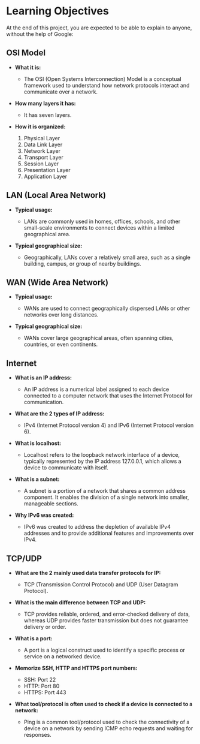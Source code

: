 # Learning Objectives

At the end of this project, you are expected to be able to explain to anyone, without the help of Google:

## OSI Model

- **What it is:** 
  - The OSI (Open Systems Interconnection) Model is a conceptual framework used to understand how network protocols interact and communicate over a network.

- **How many layers it has:** 
  - It has seven layers.

- **How it is organized:** 
  1. Physical Layer
  2. Data Link Layer
  3. Network Layer
  4. Transport Layer
  5. Session Layer
  6. Presentation Layer
  7. Application Layer

## LAN (Local Area Network)

- **Typical usage:** 
  - LANs are commonly used in homes, offices, schools, and other small-scale environments to connect devices within a limited geographical area.

- **Typical geographical size:** 
  - Geographically, LANs cover a relatively small area, such as a single building, campus, or group of nearby buildings.

## WAN (Wide Area Network)

- **Typical usage:** 
  - WANs are used to connect geographically dispersed LANs or other networks over long distances.

- **Typical geographical size:** 
  - WANs cover large geographical areas, often spanning cities, countries, or even continents.

## Internet

- **What is an IP address:** 
  - An IP address is a numerical label assigned to each device connected to a computer network that uses the Internet Protocol for communication.

- **What are the 2 types of IP address:** 
  - IPv4 (Internet Protocol version 4) and IPv6 (Internet Protocol version 6).

- **What is localhost:** 
  - Localhost refers to the loopback network interface of a device, typically represented by the IP address 127.0.0.1, which allows a device to communicate with itself.

- **What is a subnet:** 
  - A subnet is a portion of a network that shares a common address component. It enables the division of a single network into smaller, manageable sections.

- **Why IPv6 was created:** 
  - IPv6 was created to address the depletion of available IPv4 addresses and to provide additional features and improvements over IPv4.

## TCP/UDP

- **What are the 2 mainly used data transfer protocols for IP:** 
  - TCP (Transmission Control Protocol) and UDP (User Datagram Protocol).

- **What is the main difference between TCP and UDP:** 
  - TCP provides reliable, ordered, and error-checked delivery of data, whereas UDP provides faster transmission but does not guarantee delivery or order.

- **What is a port:** 
  - A port is a logical construct used to identify a specific process or service on a networked device.

- **Memorize SSH, HTTP and HTTPS port numbers:** 
  - SSH: Port 22
  - HTTP: Port 80
  - HTTPS: Port 443

- **What tool/protocol is often used to check if a device is connected to a network:** 
  - Ping is a common tool/protocol used to check the connectivity of a device on a network by sending ICMP echo requests and waiting for responses.

